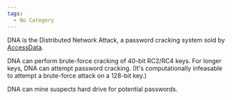 ```yaml
---
tags:
  - No Category
---
```

DNA is the Distributed Network Attack, a password cracking system sold
by [AccessData](accessdata.md).

DNA can perform brute-force cracking of 40-bit RC2/RC4 keys. For longer
keys, DNA can attempt password cracking. (It's computationally
infeasable to attempt a brute-force attack on a 128-bit key.)

DNA can mine suspects hard drive for potential passwords.